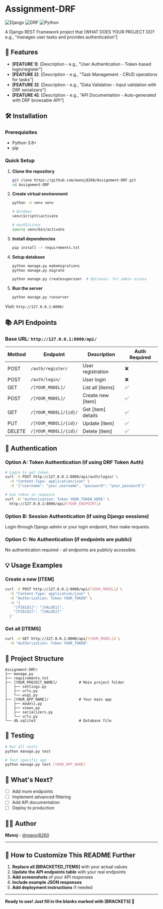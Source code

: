 # Assignment-DRF

![Django](https://img.shields.io/badge/Django-092E20?style=for-the-badge&logo=django&logoColor=white)
![DRF](https://img.shields.io/badge/DRF-ff1709?style=for-the-badge&logo=django&logoColor=white)
![Python](https://img.shields.io/badge/Python-3776AB?style=for-the-badge&logo=python&logoColor=white)

<!-- 🔄 REPLACE THIS: Describe what your project does in 1-2 sentences -->
A Django REST Framework project that [WHAT DOES YOUR PROJECT DO? e.g., "manages user tasks and provides authentication"]

## 🚀 Features

<!-- 🔄 REPLACE THIS: List your actual features -->
- **[FEATURE 1]**: [Description - e.g., "User Authentication - Token-based login/register"]
- **[FEATURE 2]**: [Description - e.g., "Task Management - CRUD operations for tasks"]  
- **[FEATURE 3]**: [Description - e.g., "Data Validation - Input validation with DRF serializers"]
- **[FEATURE 4]**: [Description - e.g., "API Documentation - Auto-generated with DRF browsable API"]

## 🛠️ Installation

### Prerequisites
- Python 3.8+
- pip

### Quick Setup

1. **Clone the repository**
   ```bash
   git clone https://github.com/manoj8260/Assignment-DRF.git
   cd Assignment-DRF
   ```

2. **Create virtual environment**
   ```bash
   python -m venv venv
   
   # Windows
   venv\Scripts\activate
   
   # macOS/Linux  
   source venv/bin/activate
   ```

3. **Install dependencies**
   ```bash
   pip install -r requirements.txt
   ```

4. **Setup database**
   ```bash
   python manage.py makemigrations
   python manage.py migrate
   ```

   <!-- 🔄 ADD THIS if you need a superuser -->
   ```bash
   python manage.py createsuperuser  # Optional: for admin access
   ```

5. **Run the server**
   ```bash
   python manage.py runserver
   ```

Visit: `http://127.0.0.1:8000/`

## 📚 API Endpoints

### Base URL: `http://127.0.0.1:8000/api/`

<!-- 🔄 REPLACE THIS TABLE with your actual endpoints -->
| Method | Endpoint | Description | Auth Required |
|--------|----------|-------------|---------------|
| POST | `/auth/register/` | User registration | ❌ |
| POST | `/auth/login/` | User login | ❌ |
| GET | `/[YOUR_MODEL]/` | List all [items] | ✅ |
| POST | `/[YOUR_MODEL]/` | Create new [item] | ✅ |
| GET | `/[YOUR_MODEL]/{id}/` | Get [item] details | ✅ |
| PUT | `/[YOUR_MODEL]/{id}/` | Update [item] | ✅ |
| DELETE | `/[YOUR_MODEL]/{id}/` | Delete [item] | ✅ |

<!-- 🔄 REPLACE [YOUR_MODEL] with your actual model name like 'tasks', 'products', 'posts', etc. -->

## 🔐 Authentication

<!-- 🔄 CHOOSE ONE - Delete the others based on your project -->

### Option A: Token Authentication (if using DRF Token Auth)
```bash
# Login to get token
curl -X POST http://127.0.0.1:8000/api/auth/login/ \
  -H "Content-Type: application/json" \
  -d '{"username": "your_username", "password": "your_password"}'

# Use token in requests
curl -H "Authorization: Token YOUR_TOKEN_HERE" \
  http://127.0.0.1:8000/api/[YOUR_ENDPOINT]/
```

### Option B: Session Authentication (if using Django sessions)
Login through Django admin or your login endpoint, then make requests.

### Option C: No Authentication (if endpoints are public)
No authentication required - all endpoints are publicly accessible.

## 💡 Usage Examples

<!-- 🔄 CUSTOMIZE these examples with your actual model/data -->

### Create a new [ITEM]
```bash
curl -X POST http://127.0.0.1:8000/api/[YOUR_MODEL]/ \
  -H "Content-Type: application/json" \
  -H "Authorization: Token YOUR_TOKEN" \
  -d '{
    "[FIELD1]": "[VALUE1]",
    "[FIELD2]": "[VALUE2]"
  }'
```

### Get all [ITEMS]
```bash
curl -X GET http://127.0.0.1:8000/api/[YOUR_MODEL]/ \
  -H "Authorization: Token YOUR_TOKEN"
```

## 📁 Project Structure

<!-- 🔄 UPDATE this to match your actual structure -->
```
Assignment-DRF/
├── manage.py
├── requirements.txt
├── [YOUR_PROJECT_NAME]/          # Main project folder
│   ├── settings.py
│   ├── urls.py
│   └── wsgi.py
├── [YOUR_APP_NAME]/              # Your main app
│   ├── models.py
│   ├── views.py
│   ├── serializers.py
│   └── urls.py
└── db.sqlite3                    # Database file
```

## 🧪 Testing

```bash
# Run all tests
python manage.py test

# Test specific app
python manage.py test [YOUR_APP_NAME]
```

## 🚀 What's Next?

- [ ] Add more endpoints
- [ ] Implement advanced filtering
- [ ] Add API documentation
- [ ] Deploy to production

## 👨‍💻 Author

**Manoj** - [@manoj8260](https://github.com/manoj8260)

---

## 🔧 How to Customize This README Further

1. **Replace all [BRACKETED_ITEMS]** with your actual values
2. **Update the API endpoints table** with your real endpoints
3. **Add screenshots** of your API responses
4. **Include example JSON responses**
5. **Add deployment instructions** if needed

---

**Ready to use! Just fill in the blanks marked with [BRACKETS] 🎯**
